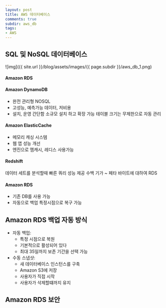 ```yaml
---
layout: post
title: AWS 데이터베이스
comments: true
subdir: aws_db
tags:
- AWS
---
```


## SQL 및 NoSQL 데이터베이스

![img]({{ site.url }}/blog/assets/images/{{ page.subdir }}/aws_db_1.png)

#### Amazon RDS

#### Amazon DynamoDB
- 완전 관리형 NOSQL
- 고성능, 예측가능 데이터, 저비용
- 설치, 운영 간단함
소규모 설치 하고 확장 가능
테이블 크기는 무제한으로 자동 관리


#### Amazon ElasticCache
- 메모리 캐싱 시스템
- 웹 앱 성능 개선
- 엔진으로 멤캐시, 레디스 사용가능

#### Redshift
데이터 세트를 분석할때 빠른 쿼리 성능 제공
수백 기가 ~ 페타 바이트에 대하여
RDS

#### Amazon RDS
- 기존 DB를 사용 가능
- 자동으로 백업 특정시점으로 복구 가능

## Amazon RDS 백업 자동 방식
- 자동 백업:
  - 특정 시점으로 복원
  - 기본적으로 활성되어 있다
  - 최대 35일까지 보존 기간을 선택 가능
- 수동 스냅샷:
  - 새 데이터베이스 인스턴스를 구축
  - Amazon S3에 저장
  - 사용자가 직접 시작
  - 사용자가 삭제할떄까지 유지

## Amazon RDS 보안


